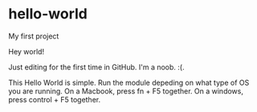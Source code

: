 # hello-world
My first project

Hey world!

Just editing for the first time in GitHub. I'm a noob. :(.

This Hello World is simple. Run the module depeding on what type of OS you are running.
On a Macbook, press fn + F5 together.
On a windows, press control + F5 together.
